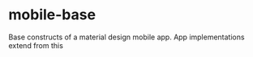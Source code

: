 # mobile-base
Base constructs of a material design mobile app. App implementations extend from this
